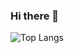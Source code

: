 ### Hi there 👋

![Top Langs](https://github-readme-stats.vercel.app/api/top-langs/?username=N1-San&layout=compact&theme=tokyonight)



